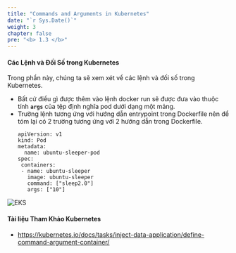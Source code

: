 ```yaml
---
title: "Commands and Arguments in Kubernetes"
date: "`r Sys.Date()`"
weight: 3
chapter: false
pre: "<b> 1.3 </b>"
---
```


#### Các Lệnh và Đối Số trong Kubernetes

Trong phần này, chúng ta sẽ xem xét về các lệnh và đối số trong Kubernetes.

- Bất cứ điều gì được thêm vào lệnh docker run sẽ được đưa vào thuộc tính **`args`** của tệp định nghĩa pod dưới dạng một mảng.
- Trường lệnh tương ứng với hướng dẫn entrypoint trong Dockerfile nên để tóm lại có 2 trường tương ứng với 2 hướng dẫn trong Dockerfile.
  ```
  apiVersion: v1
  kind: Pod
  metadata:
    name: ubuntu-sleeper-pod
  spec:
   containers:
   - name: ubuntu-sleeper
     image: ubuntu-sleeper
     command: ["sleep2.0"]
     args: ["10"]
  ```
![EKS](/images/part1/1.3/00015.png?featherlight=false&width=90pc)
  
#### Tài liệu Tham Khảo Kubernetes
- https://kubernetes.io/docs/tasks/inject-data-application/define-command-argument-container/